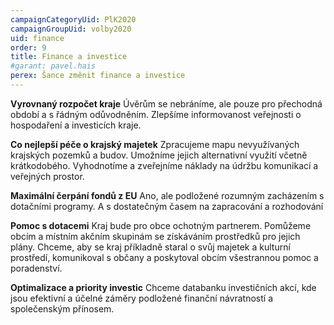 ```yaml
---
campaignCategoryUid: PlK2020
campaignGroupUid: volby2020
uid: finance
order: 9
title: Finance a investice
#garant: pavel.hais
perex: Šance změnit finance a investice
---
```


**Vyrovnaný rozpočet kraje**
Úvěrům se nebráníme, ale pouze pro přechodná období a s řádným odůvodněním. Zlepšíme informovanost veřejnosti o hospodaření a investicích kraje.

**Co nejlepší péče o krajský majetek**
Zpracujeme mapu nevyužívaných krajských pozemků a budov. Umožníme jejich alternativní využití včetně krátkodobého. Vyhodnotíme a zveřejníme náklady na údržbu komunikací a veřejných prostor. 

**Maximální čerpání fondů z EU**
Ano, ale podložené rozumným zacházením s dotačními programy. A s dostatečným časem na zapracování a rozhodování  

**Pomoc s dotacemi**
Kraj bude pro obce ochotným partnerem. Pomůžeme obcím a místním akčním skupinám se získáváním prostředků pro jejich plány. Chceme, aby se kraj příkladně staral o svůj majetek a kulturní prostředí, komunikoval s občany a poskytoval obcím všestrannou pomoc a poradenství. 

**Optimalizace a priority investic**
Chceme databanku investičních akcí, kde jsou efektivní a účelné záměry podložené finanční návratností a společenským přínosem.  
